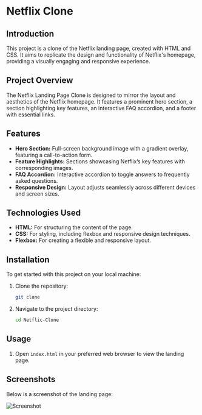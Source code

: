 # Netflix Clone

## Introduction

This project is a clone of the Netflix landing page, created with HTML and CSS. It aims to replicate the design and functionality of Netflix's homepage, providing a visually engaging and responsive experience.

## Project Overview

The Netflix Landing Page Clone is designed to mirror the layout and aesthetics of the Netflix homepage. It features a prominent hero section, a section highlighting key features, an interactive FAQ accordion, and a footer with essential links.

## Features

- **Hero Section:** Full-screen background image with a gradient overlay, featuring a call-to-action form.
- **Feature Highlights:** Sections showcasing Netflix’s key features with corresponding images.
- **FAQ Accordion:** Interactive accordion to toggle answers to frequently asked questions.
- **Responsive Design:** Layout adjusts seamlessly across different devices and screen sizes.

## Technologies Used

- **HTML:** For structuring the content of the page.
- **CSS:** For styling, including flexbox and responsive design techniques.
- **Flexbox:** For creating a flexible and responsive layout.

## Installation

To get started with this project on your local machine:

1. Clone the repository:
    ```bash
    git clone 
    ```
2. Navigate to the project directory:
    ```bash
    cd Netflic-Clone
    ```

## Usage

1. Open `index.html` in your preferred web browser to view the landing page.

## Screenshots

Below is a screenshot of the landing page:

![Screenshot]()






